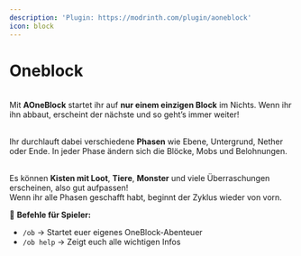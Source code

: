 ```yaml
---
description: 'Plugin: https://modrinth.com/plugin/aoneblock'
icon: block
---
```


# Oneblock

\
Mit **AOneBlock** startet ihr auf **nur einem einzigen Block** im Nichts. Wenn ihr ihn abbaut, erscheint der nächste und so geht’s immer weiter!

\
Ihr durchlauft dabei verschiedene **Phasen** wie Ebene, Untergrund, Nether oder Ende. In jeder Phase ändern sich die Blöcke, Mobs und Belohnungen.

\
Es können **Kisten mit Loot**, **Tiere**, **Monster** und viele Überraschungen erscheinen, also gut aufpassen!\
Wenn ihr alle Phasen geschafft habt, beginnt der Zyklus wieder von vorn.



🧱 **Befehle für Spieler:**

* `/ob` → Startet euer eigenes OneBlock-Abenteuer
* `/ob help` → Zeigt euch alle wichtigen Infos

